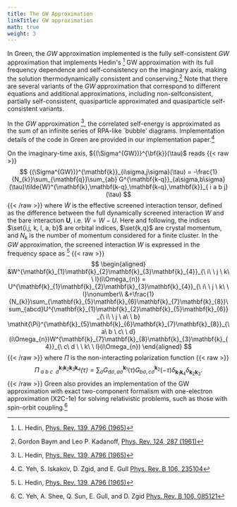 ```yaml
---
title: The GW Approximation
linkTitle: GW approximation
math: true
weight: 3
---
```


In Green, the $GW$ approximation implemented is the fully self-consistent $GW$ approximation that implements Hedin's [^Hedin] GW approximation with its full frequency dependence and self-consistency on the imaginary axis, making the solution thermodynamically consistent and conserving.[^BaymKadanoff] Note that there are several variants of the $GW$ approximation that correspond to different equations and additional approximations, including non-selfconsistent, partially self-consistent, quasiparticle approximated and quasiparticle self-consistent variants.

In the $GW$ approximation [^Hedin], the correlated self-energy is approximated as the sum of an infinite series of RPA-like `bubble' diagrams. Implementation details of the code in Green are provided in our implementation paper.[^Bloch]

On the imaginary-time axis, ${(\Sigma^{GW})}^{\bf{k}}(\tau)$ reads 
{{< raw >}}
$$
{(\Sigma^{GW})}^{\mathbf{k}}_{i\sigma,j\sigma}(\tau) = -\frac{1}{N_{k}}\sum_{\mathbf{q}}\sum_{ab} G^{\mathbf{k-q}}_{a\sigma,b\sigma}(\tau)\tilde{W}^{\mathbf{k},\mathbf{k-q},\mathbf{k-q},\mathbf{k}}_{ i a  b j}(\tau)
$$
{{< /raw >}}
where $\tilde{W}$ is the effective screened interaction tensor, defined as the difference between the full dynamically screened interaction $W$ and the bare interaction $\boldsymbol{U}$, i.e. $\tilde{W} = W - U$. 
Here and following, the indices $\set{i,j, k, l, a, b}$ are orbital indices, $\set{k,q}$ are crystal momentum, and $N_{k}$ is the number of momentum considered for a finite cluster.
In the $GW$ approximation, the screened interaction $W$ is expressed in the frequency space as [^Hedin]
{{< raw >}}
$$
\begin{aligned}
&W^{\mathbf{k}_{1}\mathbf{k}_{2}\mathbf{k}_{3}\mathbf{k}_{4}}_{\ i\ \ j \ k\  \ l}(i\Omega_{n}) = U^{\mathbf{k}_{1}\mathbf{k}_{2}\mathbf{k}_{3}\mathbf{k}_{4}}_{\ i\ \ j \ k\  \ l}\nonumber\\
&+\frac{1}{N_{k}}\sum_{\mathbf{k}_{5}\mathbf{k}_{6}\mathbf{k}_{7}\mathbf{k}_{8}}\sum_{abcd}U^{\mathbf{k}_{1}\mathbf{k}_{2}\mathbf{k}_{5}\mathbf{k}_{6}}_{\ i\ \ j \ a\  \ b} \mathit{\Pi}^{\mathbf{k}_{5}\mathbf{k}_{6}\mathbf{k}_{7}\mathbf{k}_{8}}_{\ a\ b \ c\  \ d}(i\Omega_{n})W^{\mathbf{k}_{7}\mathbf{k}_{8}\mathbf{k}_{3}\mathbf{k}_{4}}_{\ c\ d \ \ k\  \ l}(i\Omega_{n})
\end{aligned}
$$
{{< /raw >}}
where $\boldsymbol{\mathit{\Pi}}$ is the non-interacting polarization function 
{{< raw >}}
$$
\mathit{\Pi^{\mathbf{k}_{1}\mathbf{k}_{2}\mathbf{k}_{3}\mathbf{k}_{4}}_{\ a\ b \ c\  \ d}(\tau)} = \sum_{\sigma}G^{\mathbf{k}_{1}}_{d\sigma,a\sigma}(\tau)G^{\mathbf{k}_{2}}_{b\sigma ,c\sigma}(-\tau)\delta_{\mathbf{k}_{1}\mathbf{k}_{4}}\delta_{\mathbf{k}_{2}\mathbf{k}_{3}}. 
$$
{{< /raw >}}
Green also provides an implementation of the GW approximation with exact two-component formalism with one-electron approximation (X2C-1e) for solving relativistic problems, such as those with spin-orbit coupling.[^rel]

[^Hedin]: L. Hedin, [Phys. Rev. 139, A796 (1965)](https://doi.org/10.1103/PhysRev.139.A796)
[^BaymKadanoff]: Gordon Baym and Leo P. Kadanoff, [Phys. Rev. 124, 287 (1961)](https://journals.aps.org/pr/abstract/10.1103/PhysRev.124.287)
[^Bloch]: C. Yeh, S. Iskakov, D. Zgid, and E. Gull [Phys. Rev. B 106, 235104](https://journals.aps.org/prb/abstract/10.1103/PhysRevB.106.235104)
[^rel]: C. Yeh, A. Shee, Q. Sun, E. Gull, and D. Zgid [Phys. Rev. B 106, 085121](https://journals.aps.org/prb/abstract/10.1103/PhysRevB.106.085121)
